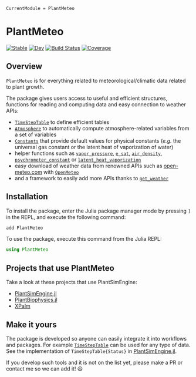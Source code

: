 ```@meta
CurrentModule = PlantMeteo
```

# PlantMeteo

[![Stable](https://img.shields.io/badge/docs-stable-blue.svg)](https://PalmStudio.github.io/PlantMeteo.jl/stable)
[![Dev](https://img.shields.io/badge/docs-dev-blue.svg)](https://PalmStudio.github.io/PlantMeteo.jl/dev)
[![Build Status](https://github.com/PalmStudio/PlantMeteo.jl/actions/workflows/CI.yml/badge.svg?branch=main)](https://github.com/PalmStudio/PlantMeteo.jl/actions/workflows/CI.yml?query=branch%3Amain)
[![Coverage](https://codecov.io/gh/PalmStudio/PlantMeteo.jl/branch/main/graph/badge.svg)](https://codecov.io/gh/VEZY/PlantMeteo.jl)

## Overview

`PlantMeteo` is for everything related to meteorological/climatic data related to plant growth. 

The package gives users access to useful and efficient structures, functions for reading and computing data and easy connection to weather APIs:

- [`TimeStepTable`](@ref) to define efficient tables
- [`Atmosphere`](@ref) to automatically compute atmosphere-related variables from a set of variables
- [`Constants`](@ref) that provide default values for physical constants (*e.g.* the universal gas constant or the latent heat of vaporization of water)
- helper functions such as [`vapor_pressure`](@ref), [`e_sat`](@ref), [`air_density`](@ref), [`psychrometer_constant`](@ref) or [`latent_heat_vaporization`](@ref)
- easy download of weather data from renowned APIs such as [open-meteo.com](https://open-meteo.com/en) with [`OpenMeteo`](@ref)
- and a framework to easily add more APIs thanks to [`get_weather`](@ref)

## Installation

To install the package, enter the Julia package manager mode by pressing `]` in the REPL, and execute the following command:

```julia
add PlantMeteo
```

To use the package, execute this command from the Julia REPL:

```julia
using PlantMeteo
```

## Projects that use PlantMeteo

Take a look at these projects that use PlantSimEngine:

- [PlantSimEngine.jl](https://github.com/VEZY/PlantSimEngine.jl)
- [PlantBiophysics.jl](https://github.com/VEZY/PlantBiophysics.jl)
- [XPalm](https://github.com/PalmStudio/XPalm.jl)

## Make it yours 

The package is developed so anyone can easily integrate it into workflows and packages. For example [`TimeStepTable`](@ref) can be used for any type of data. See the implementation of `TimeStepTable{Status}` in [PlantSimEngine.jl](https://github.com/VEZY/PlantSimEngine.jl).

If you develop such tools and it is not on the list yet, please make a PR or contact me so we can add it! 😃